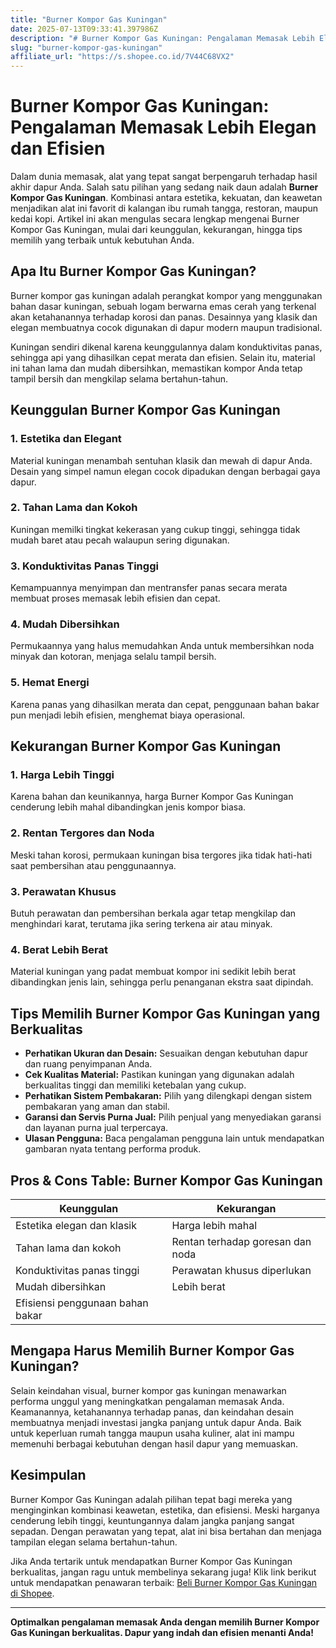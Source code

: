 ```yaml
---
title: "Burner Kompor Gas Kuningan"
date: 2025-07-13T09:33:41.397986Z
description: "# Burner Kompor Gas Kuningan: Pengalaman Memasak Lebih Elegan dan Efisien..."
slug: "burner-kompor-gas-kuningan"
affiliate_url: "https://s.shopee.co.id/7V44C68VX2"
---
```

# Burner Kompor Gas Kuningan: Pengalaman Memasak Lebih Elegan dan Efisien

Dalam dunia memasak, alat yang tepat sangat berpengaruh terhadap hasil akhir dapur Anda. Salah satu pilihan yang sedang naik daun adalah **Burner Kompor Gas Kuningan**. Kombinasi antara estetika, kekuatan, dan keawetan menjadikan alat ini favorit di kalangan ibu rumah tangga, restoran, maupun kedai kopi. Artikel ini akan mengulas secara lengkap mengenai Burner Kompor Gas Kuningan, mulai dari keunggulan, kekurangan, hingga tips memilih yang terbaik untuk kebutuhan Anda.

## Apa Itu Burner Kompor Gas Kuningan?

Burner kompor gas kuningan adalah perangkat kompor yang menggunakan bahan dasar kuningan, sebuah logam berwarna emas cerah yang terkenal akan ketahanannya terhadap korosi dan panas. Desainnya yang klasik dan elegan membuatnya cocok digunakan di dapur modern maupun tradisional.

Kuningan sendiri dikenal karena keunggulannya dalam konduktivitas panas, sehingga api yang dihasilkan cepat merata dan efisien. Selain itu, material ini tahan lama dan mudah dibersihkan, memastikan kompor Anda tetap tampil bersih dan mengkilap selama bertahun-tahun.

## Keunggulan Burner Kompor Gas Kuningan

### 1. Estetika dan Elegant
Material kuningan menambah sentuhan klasik dan mewah di dapur Anda. Desain yang simpel namun elegan cocok dipadukan dengan berbagai gaya dapur.

### 2. Tahan Lama dan Kokoh
Kuningan memilki tingkat kekerasan yang cukup tinggi, sehingga tidak mudah baret atau pecah walaupun sering digunakan.

### 3. Konduktivitas Panas Tinggi
Kemampuannya menyimpan dan mentransfer panas secara merata membuat proses memasak lebih efisien dan cepat.

### 4. Mudah Dibersihkan
Permukaannya yang halus memudahkan Anda untuk membersihkan noda minyak dan kotoran, menjaga selalu tampil bersih.

### 5. Hemat Energi
Karena panas yang dihasilkan merata dan cepat, penggunaan bahan bakar pun menjadi lebih efisien, menghemat biaya operasional.

## Kekurangan Burner Kompor Gas Kuningan

### 1. Harga Lebih Tinggi
Karena bahan dan keunikannya, harga Burner Kompor Gas Kuningan cenderung lebih mahal dibandingkan jenis kompor biasa.

### 2. Rentan Tergores dan Noda
Meski tahan korosi, permukaan kuningan bisa tergores jika tidak hati-hati saat pembersihan atau penggunaannya.

### 3. Perawatan Khusus
Butuh perawatan dan pembersihan berkala agar tetap mengkilap dan menghindari karat, terutama jika sering terkena air atau minyak.

### 4. Berat Lebih Berat
Material kuningan yang padat membuat kompor ini sedikit lebih berat dibandingkan jenis lain, sehingga perlu penanganan ekstra saat dipindah.

## Tips Memilih Burner Kompor Gas Kuningan yang Berkualitas

- **Perhatikan Ukuran dan Desain:** Sesuaikan dengan kebutuhan dapur dan ruang penyimpanan Anda.
- **Cek Kualitas Material:** Pastikan kuningan yang digunakan adalah berkualitas tinggi dan memiliki ketebalan yang cukup.
- **Perhatikan Sistem Pembakaran:** Pilih yang dilengkapi dengan sistem pembakaran yang aman dan stabil.
- **Garansi dan Servis Purna Jual:** Pilih penjual yang menyediakan garansi dan layanan purna jual terpercaya.
- **Ulasan Pengguna:** Baca pengalaman pengguna lain untuk mendapatkan gambaran nyata tentang performa produk.

## Pros & Cons Table: Burner Kompor Gas Kuningan

| **Keunggulan**                         | **Kekurangan**                          |
|----------------------------------------|----------------------------------------|
| Estetika elegan dan klasik           | Harga lebih mahal                     |
| Tahan lama dan kokoh                  | Rentan terhadap goresan dan noda     |
| Konduktivitas panas tinggi            | Perawatan khusus diperlukan          |
| Mudah dibersihkan                     | Lebih berat                          |
| Efisiensi penggunaan bahan bakar     |                                    |

## Mengapa Harus Memilih Burner Kompor Gas Kuningan?

Selain keindahan visual, burner kompor gas kuningan menawarkan performa unggul yang meningkatkan pengalaman memasak Anda. Keamanannya, ketahanannya terhadap panas, dan keindahan desain membuatnya menjadi investasi jangka panjang untuk dapur Anda. Baik untuk keperluan rumah tangga maupun usaha kuliner, alat ini mampu memenuhi berbagai kebutuhan dengan hasil dapur yang memuaskan.

## Kesimpulan

Burner Kompor Gas Kuningan adalah pilihan tepat bagi mereka yang menginginkan kombinasi keawetan, estetika, dan efisiensi. Meski harganya cenderung lebih tinggi, keuntungannya dalam jangka panjang sangat sepadan. Dengan perawatan yang tepat, alat ini bisa bertahan dan menjaga tampilan elegan selama bertahun-tahun.

Jika Anda tertarik untuk mendapatkan Burner Kompor Gas Kuningan berkualitas, jangan ragu untuk membelinya sekarang juga! Klik link berikut untuk mendapatkan penawaran terbaik: [Beli Burner Kompor Gas Kuningan di Shopee](https://s.shopee.co.id/7V44C68VX2).

---

**Optimalkan pengalaman memasak Anda dengan memilih Burner Kompor Gas Kuningan berkualitas. Dapur yang indah dan efisien menanti Anda!**